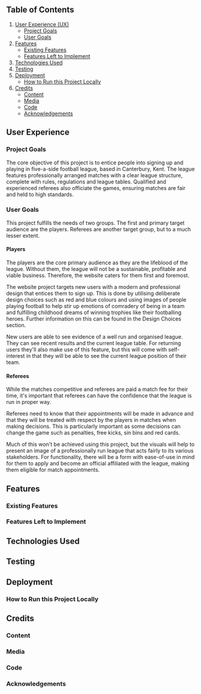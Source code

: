 ## Table of Contents
1. [User Experience (UX)](#user-experience)
   * [Project Goals](#project-goals)
   * [User Goals](#user-goals)
2. [Features](#features)
   * [Existing Features](#existing-features)
   * [Features Left to Implement](#features-left-to-implement)
3. [Technologies Used](#technologies-used)
4. [Testing](#testing)
5. [Deployment](#deployment)
   * [How to Run this Project Locally](#how-to-run-this-project-locally)
6. [Credits](#credits)
   * [Content](#content)
   * [Media](#media)
   * [Code](#code)
   * [Acknowledgements](#acknowledgements)

## User Experience
### Project Goals
The core objective of this project is to entice people into signing up and playing in five-a-side football league, based in Canterbury, Kent.
The league features professionally arranged matches with a clear league structure, complete with rules, regulations and league tables.
Qualified and experienced referees also officiate the games, ensuring matches are fair and held to high standards.

### User Goals

This project fulfills the needs of two groups. The first and primary target audience are the players. Referees are another target group, but to a much lesser extent.

#### Players
The players are the core primary audience as they are the lifeblood of the league. Without them, the league will not be a sustainable, profitable and viable business. Therefore, the website caters for them first and foremost.

The website project targets new users with a modern and professional design that entices them to sign up. This is done by utilising deliberate design choices such as red and blue colours and using images of people playing football to help
stir up emotions of comradery of being in a team and fulfilling childhood dreams of winning trophies like their footballing heroes. Further information on this can be found in the Design Choices section. 

New users are able to see evidence of a well run and organised league. They can see recent results and the current league table. For returning users they'll also make use of this feature, but this will come with self-interest in that they
will be able to see the current league position of their team.

#### Referees
While the matches competitive and referees are paid a match fee for their time, it's important that referees can have the confidence that the league is run in proper way.

Referees need to know that their appointments will be made in advance and that they will be treated with respect by the players in matches when making decisions. This is particularly important as some decisions can change the game such
as penalties, free kicks, sin bins and red cards. 

Much of this won't be achieved using this project, but the visuals will help to present an image of a professionally run league that acts fairly to its various stakeholders. For functionality, there will be a form with ease-of-use in mind
for them to apply and become an official affiliated with the league, making them eligible for match appointments.

## Features
### Existing Features
### Features Left to Implement

## Technologies Used

## Testing

## Deployment
### How to Run this Project Locally

## Credits
### Content
### Media
### Code
### Acknowledgements

